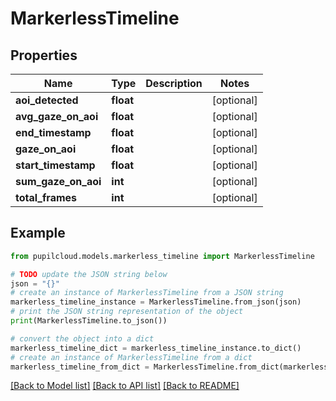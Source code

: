 # MarkerlessTimeline


## Properties

Name | Type | Description | Notes
------------ | ------------- | ------------- | -------------
**aoi_detected** | **float** |  | [optional] 
**avg_gaze_on_aoi** | **float** |  | [optional] 
**end_timestamp** | **float** |  | [optional] 
**gaze_on_aoi** | **float** |  | [optional] 
**start_timestamp** | **float** |  | [optional] 
**sum_gaze_on_aoi** | **int** |  | [optional] 
**total_frames** | **int** |  | [optional] 

## Example

```python
from pupilcloud.models.markerless_timeline import MarkerlessTimeline

# TODO update the JSON string below
json = "{}"
# create an instance of MarkerlessTimeline from a JSON string
markerless_timeline_instance = MarkerlessTimeline.from_json(json)
# print the JSON string representation of the object
print(MarkerlessTimeline.to_json())

# convert the object into a dict
markerless_timeline_dict = markerless_timeline_instance.to_dict()
# create an instance of MarkerlessTimeline from a dict
markerless_timeline_from_dict = MarkerlessTimeline.from_dict(markerless_timeline_dict)
```
[[Back to Model list]](../README.md#documentation-for-models) [[Back to API list]](../README.md#documentation-for-api-endpoints) [[Back to README]](../README.md)



